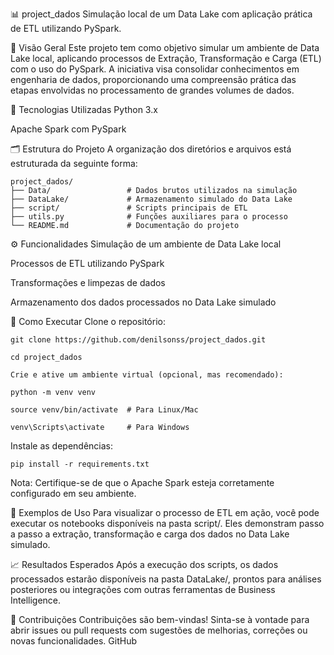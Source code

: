 📊 project_dados
Simulação local de um Data Lake com aplicação prática de ETL utilizando PySpark.

📌 Visão Geral
Este projeto tem como objetivo simular um ambiente de Data Lake local, aplicando processos de Extração, Transformação e Carga (ETL) com o uso do PySpark. A iniciativa visa consolidar conhecimentos em engenharia de dados, proporcionando uma compreensão prática das etapas envolvidas no processamento de grandes volumes de dados.

🧰 Tecnologias Utilizadas
Python 3.x

Apache Spark com PySpark

🗂️ Estrutura do Projeto
A organização dos diretórios e arquivos está estruturada da seguinte forma:

```
project_dados/
├── Data/                 # Dados brutos utilizados na simulação
├── DataLake/             # Armazenamento simulado do Data Lake
├── script/               # Scripts principais de ETL
├── utils.py              # Funções auxiliares para o processo
└── README.md             # Documentação do projeto
```


⚙️ Funcionalidades
Simulação de um ambiente de Data Lake local

Processos de ETL utilizando PySpark

Transformações e limpezas de dados

Armazenamento dos dados processados no Data Lake simulado

🚀 Como Executar
Clone o repositório:
```
git clone https://github.com/denilsonss/project_dados.git

cd project_dados

Crie e ative um ambiente virtual (opcional, mas recomendado):
```
```
python -m venv venv

source venv/bin/activate  # Para Linux/Mac

venv\Scripts\activate     # Para Windows

```
Instale as dependências:

```
pip install -r requirements.txt
```
Nota: Certifique-se de que o Apache Spark esteja corretamente configurado em seu ambiente.

🧪 Exemplos de Uso
Para visualizar o processo de ETL em ação, você pode executar os notebooks disponíveis na pasta script/. Eles demonstram passo a passo a extração, transformação e carga dos dados no Data Lake simulado.

📈 Resultados Esperados
Após a execução dos scripts, os dados processados estarão disponíveis na pasta DataLake/, prontos para análises posteriores ou integrações com outras ferramentas de Business Intelligence.

🤝 Contribuições
Contribuições são bem-vindas! Sinta-se à vontade para abrir issues ou pull requests com sugestões de melhorias, correções ou novas funcionalidades.
GitHub
